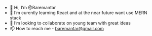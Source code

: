 - 👋 Hi, I’m @Baremantar
- 👀 I’m curently learning React and at the near future want use MERN stack
- 💞️ I’m looking to collaborate on young team with great ideas
- 📫 How to reach me - baremantar@gmail.com

<!---
Baremantar/Baremantar is a ✨ special ✨ repository because its `README.md` (this file) appears on your GitHub profile.
You can click the Preview link to take a look at your changes.
--->
